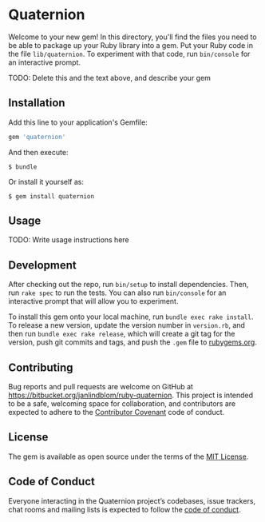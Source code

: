 # Quaternion

Welcome to your new gem! In this directory, you'll find the files you need to be able to package up your Ruby library into a gem. Put your Ruby code in the file `lib/quaternion`. To experiment with that code, run `bin/console` for an interactive prompt.

TODO: Delete this and the text above, and describe your gem

## Installation

Add this line to your application's Gemfile:

```ruby
gem 'quaternion'
```

And then execute:

    $ bundle

Or install it yourself as:

    $ gem install quaternion

## Usage

TODO: Write usage instructions here

## Development

After checking out the repo, run `bin/setup` to install dependencies. Then, run `rake spec` to run the tests. You can also run `bin/console` for an interactive prompt that will allow you to experiment.

To install this gem onto your local machine, run `bundle exec rake install`. To release a new version, update the version number in `version.rb`, and then run `bundle exec rake release`, which will create a git tag for the version, push git commits and tags, and push the `.gem` file to [rubygems.org](https://rubygems.org).

## Contributing

Bug reports and pull requests are welcome on GitHub at https://bitbucket.org/janlindblom/ruby-quaternion. This project is intended to be a safe, welcoming space for collaboration, and contributors are expected to adhere to the [Contributor Covenant](http://contributor-covenant.org) code of conduct.

## License

The gem is available as open source under the terms of the [MIT License](https://opensource.org/licenses/MIT).

## Code of Conduct

Everyone interacting in the Quaternion project’s codebases, issue trackers, chat rooms and mailing lists is expected to follow the [code of conduct](https://bitbucket.org/janlindblom/ruby-quaternion/src/master/CODE_OF_CONDUCT.md).
